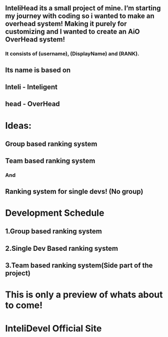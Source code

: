 ## InteliHead its a small project of mine. I’m starting my journey with coding so i wanted to make an overhead system! Making it purely for customizing and I wanted to create an AiO OverHead system!

### It consists of (username), (DisplayName) and (RANK).

## Its name is based on
## Inteli - Inteligent
## head - OverHead


# Ideas:
## Group based ranking system
## Team based ranking system
### And
## Ranking system for single devs! (No group)

# Development Schedule
## 1.Group based ranking system
## 2.Single Dev Based ranking system
## 3.Team based ranking system(Side part of the project)

# This is only a preview of whats about to come!

# InteliDevel Official Site
